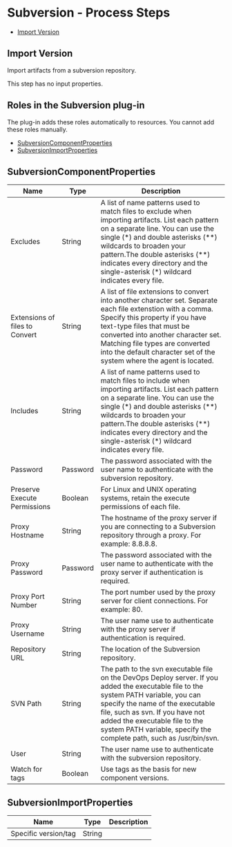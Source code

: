 
# Subversion - Process Steps

* [Import Version](#import_version)


## Import Version

Import artifacts from a subversion repository.

This step has no input properties.


## Roles in the Subversion plug-in

The plug-in adds these roles automatically to resources. You cannot add these roles manually.


* [SubversionComponentProperties](#subversioncomponentproperties_role)
* [SubversionImportProperties](#subversionimportproperties_role)


## SubversionComponentProperties


| Name | Type | Description |
| --- | --- | --- |
| Excludes | String | A list of name patterns used to match files to exclude when importing artifacts. List each pattern on a separate line. You can use the single (\*) and double asterisks (\*\*) wildcards to broaden your pattern.The double asterisks (\*\*) indicates every directory and the single-asterisk (\*) wildcard indicates every file. |
| Extensions of files to Convert | String | A list of file extensions to convert into another character set. Separate each file extenstion with a comma. Specify this property if you have text-type files that must be converted into another character set. Matching file types are converted into the default character set of the system where the agent is located. |
| Includes | String | A list of name patterns used to match files to include when importing artifacts. List each pattern on a separate line. You can use the single (\*) and double asterisks (\*\*) wildcards to broaden your pattern.The double asterisks (\*\*) indicates every directory and the single-asterisk (\*) wildcard indicates every file. |
| Password | Password | The password associated with the user name to authenticate with the subversion repository. |
| Preserve Execute Permissions | Boolean | For Linux and UNIX operating systems, retain the execute permissions of each file. |
| Proxy Hostname | String | The hostname of the proxy server if you are connecting to a Subversion repository through a proxy. For example: 8.8.8.8. |
| Proxy Password | Password | The password associated with the user name to authenticate with the proxy server if authentication is required. |
| Proxy Port Number | String | The port number used by the proxy server for client connections. For example: 80. |
| Proxy Username | String | The user name use to authenticate with the proxy server if authentication is required. |
| Repository URL | String | The location of the Subversion repository. |
| SVN Path | String | The path to the svn executable file on the DevOps Deploy server. If you added the executable file to the system PATH variable, you can specify the name of the executable file, such as svn. If you have not added the executable file to the system PATH variable, specify the complete path, such as /usr/bin/svn. |
| User | String | The user name use to authenticate with the subversion repository. |
| Watch for tags | Boolean | Use tags as the basis for new component versions. |

## SubversionImportProperties


| Name | Type | Description |
| --- | --- | --- |
| Specific version/tag | String |  |


